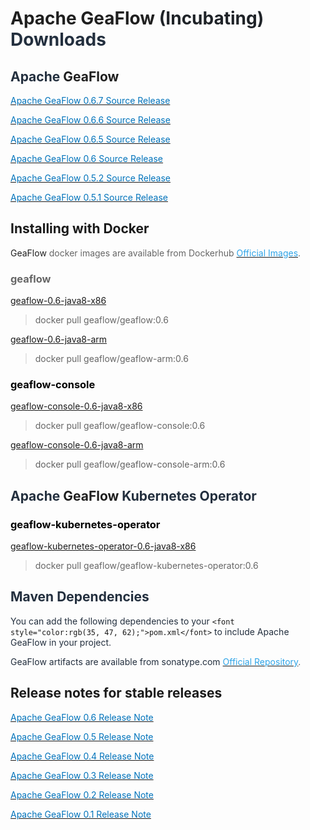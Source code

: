 # <font style="color:rgba(0, 0, 0, 0.88);">Apache GeaFlow </font><font style="color:rgb(31, 35, 40);">(Incubating)</font><font style="color:rgba(0, 0, 0, 0.88);"> </font><font style="color:rgb(35, 47, 62);"> Downloads</font>
## <font style="color:rgb(35, 47, 62);">Apache </font><font style="color:rgba(0, 0, 0, 0.88);">GeaFlow</font>
[<font style="color:rgb(0, 115, 187);">Apache GeaFlow 0.6.7 Source Release</font>](https://github.com/apache/geaflow/releases/tag/v0.6.7)

[<font style="color:rgb(0, 115, 187);">Apache GeaFlow 0.6.6 Source Release</font>](https://github.com/apache/geaflow/releases/tag/v0.6.6)

[<font style="color:rgb(0, 115, 187);">Apache GeaFlow 0.6.5 Source Release</font>](https://github.com/apache/geaflow/releases/tag/v0.6.5)

[<font style="color:rgb(0, 115, 187);">Apache GeaFlow 0.6 Source Release</font>](https://github.com/apache/geaflow/releases/tag/v0.6)

[<font style="color:rgb(0, 115, 187);">Apache GeaFlow 0.5.2 Source Release</font>](https://github.com/apache/geaflow/releases/tag/v0.5.2)

[<font style="color:rgb(0, 115, 187);">Apache GeaFlow 0.5.1 Source Release</font>](https://github.com/apache/geaflow/releases/tag/v0.5.1)

## Installing with Docker<font style="color:#DF2A3F;"></font>
<font style="color:rgba(0, 0, 0, 0.88);">GeaFlow</font><font style="color:rgb(102, 102, 102);"> docker images are available from Dockerhub </font>[<font style="color:rgb(47, 164, 231);">Official Images</font>](https://hub.docker.com/u/geaflow)<font style="color:rgb(102, 102, 102);">.</font>

### <font style="color:rgb(102, 102, 102);">geaflow</font>
[geaflow-0.6-java8-x86](https://hub.docker.com/r/geaflow/geaflow/tags)

> <font style="color:rgb(102, 102, 102);">docker pull geaflow/geaflow:0.6</font>
>

[geaflow-0.6-java8-arm](https://hub.docker.com/r/geaflow/geaflow-arm/tags)

> <font style="color:rgb(102, 102, 102);">docker pull geaflow/geaflow-arm:0.6</font>
>

### <font style="color:rgb(0, 0, 0);">geaflow-console</font>
[geaflow-console-0.6-java8-x86](https://hub.docker.com/r/geaflow/geaflow-console/tags)

> <font style="color:rgb(102, 102, 102);">docker pull geaflow/geaflow-console:0.6</font>
>

[geaflow-console-0.6-java8-arm](https://hub.docker.com/r/geaflow/geaflow-console-arm/tags)

> docker pull <font style="color:rgb(102, 102, 102);">geaflow</font>/geaflow-console-arm:0.6
>

## <font style="color:rgb(35, 47, 62);">Apache </font><font style="color:rgba(0, 0, 0, 0.88);">GeaFlow</font><font style="color:rgb(35, 47, 62);"> Kubernetes Operator</font>
### <font style="color:rgb(0, 0, 0);">geaflow-kubernetes-operator</font>
[geaflow-kubernetes-operator-0.6-java8-x86](https://hub.docker.com/r/geaflow/geaflow-kubernetes-operator/tags)

> <font style="color:rgb(102, 102, 102);">docker pull geaflow/geaflow-kubernetes-operator:0.6</font>
>

## <font style="color:rgb(35, 47, 62);">Maven Dependencies</font><font style="color:#DF2A3F;"></font>
<font style="color:rgb(35, 47, 62);">You can add the following dependencies to your </font>`<font style="color:rgb(35, 47, 62);">pom.xml</font>`<font style="color:rgb(35, 47, 62);"> to include Apache GeaFlow in your project.</font>

<font style="color:rgb(35, 47, 62);">GeaFlow artifacts are available from sonatype.com</font><font style="color:rgb(102, 102, 102);"> </font>[<font style="color:rgb(47, 164, 231);">Official Repository</font>](https://search.maven.org/search?q=GeaFlow)<font style="color:rgb(102, 102, 102);">.</font>

## Release notes for stable releases
[<font style="color:rgb(0, 115, 187);">Apache GeaFlow 0.6 Release Note</font>](https://github.com/apache/geaflow/releases/tag/v0.6)

[<font style="color:rgb(0, 115, 187);">Apache GeaFlow 0.5 Release Note</font>](https://github.com/apache/geaflow/releases/tag/release-0.5)

[<font style="color:rgb(0, 115, 187);">Apache GeaFlow 0.4 Release Note</font>](https://github.com/apache/geaflow/releases/tag/release-0.4)

[<font style="color:rgb(0, 115, 187);">Apache GeaFlow 0.3 Release Note</font>](https://github.com/apache/geaflow/releases/tag/release-0.3)

[<font style="color:rgb(0, 115, 187);">Apache GeaFlow 0.2 Release Note</font>](https://github.com/apache/geaflow/releases/tag/release-0.2)

[<font style="color:rgb(0, 115, 187);">Apache GeaFlow 0.1 Release Note</font>](https://github.com/apache/geaflow/releases/tag/release-0.1)

## 
